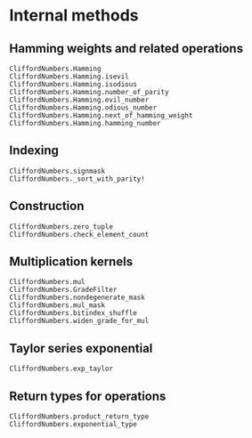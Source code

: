 # Internal methods

## Hamming weights and related operations

```@docs
CliffordNumbers.Hamming
CliffordNumbers.Hamming.isevil
CliffordNumbers.Hamming.isodious
CliffordNumbers.Hamming.number_of_parity
CliffordNumbers.Hamming.evil_number
CliffordNumbers.Hamming.odious_number
CliffordNumbers.Hamming.next_of_hamming_weight
CliffordNumbers.Hamming.hamming_number
```

## Indexing

```@docs
CliffordNumbers.signmask
CliffordNumbers._sort_with_parity!
```

## Construction

```@docs
CliffordNumbers.zero_tuple
CliffordNumbers.check_element_count
```

## Multiplication kernels

```@docs
CliffordNumbers.mul
CliffordNumbers.GradeFilter
CliffordNumbers.nondegenerate_mask
CliffordNumbers.mul_mask
CliffordNumbers.bitindex_shuffle
CliffordNumbers.widen_grade_for_mul
```

## Taylor series exponential
```@docs
CliffordNumbers.exp_taylor
```

## Return types for operations

```@docs
CliffordNumbers.product_return_type
CliffordNumbers.exponential_type
```
